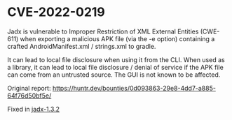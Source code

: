 # CVE-2022-0219

Jadx is vulnerable to Improper Restriction of XML External Entities (CWE-611) when exporting a malicious APK file (via the -e option) containing a crafted AndroidManifest.xml / strings.xml to gradle. 

It can lead to local file disclosure when using it from the CLI. When used as a library, it can lead to local file disclosure / denial of service if the APK file can come from an untrusted source. The GUI is not known to be affected.

Original report: https://huntr.dev/bounties/0d093863-29e8-4dd7-a885-64f76d50bf5e/

Fixed in [jadx-1.3.2](https://github.com/skylot/jadx/releases/tag/v1.3.2)
